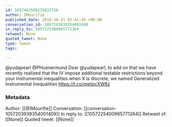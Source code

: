 ```yaml
---
id: 1057462599233822720
author: IMourifie
published_date: 2018-10-31 02:41:45 +00:00
conversation_id: 1057203939354001409
in_reply_to: 1057225400965771264
retweet: None
quoted_tweet: None
type: tweet
tags:

---
```


@yudapearl @PHuenermund Dear @yudapearl, to add on that we have recently realized that the IV impose additional testable restrictions  beyond your Instrumental inequalities when X is discrete, we named Generalized Instrumental Inequalities https://t.co/meljpcXW8z

### Metadata

Author: [[@IMourifie]]
Conversation: [[conversation-1057203939354001409]]
In reply to: [[1057225400965771264]]
Retweet of: [[None]]
Quoted tweet: [[None]]

